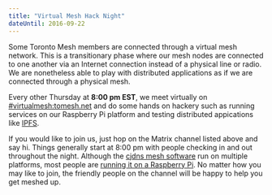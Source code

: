 ```yaml
---
title: "Virtual Mesh Hack Night"
dateUntil: 2016-09-22
---
```


Some Toronto Mesh members are connected through a virtual mesh network. This is a transitionary phase where our mesh nodes are connected to one another via an Internet connection instead of a physical line or radio. We are nonetheless able to play with distributed applications as if we are connected through a physical mesh.

Every other Thursday at **8:00 pm EST**, we meet virtually on [#virtualmesh:tomesh.net](https://chat.tomesh.net/#/room/#virtualmesh:tomesh.net) and do some hands on hackery such as running services on our Raspberry Pi platform and testing distributed appications like [IPFS](https://ipfs.io/).

If you would like to join us, just hop on the Matrix channel listed above and say hi. Things generally start at 8:00 pm with people checking in and out throughout the night. Although the [cjdns mesh software](https://github.com/cjdelisle/cjdns) run on multiple platforms, most people are [running it on a Raspberry Pi](https://github.com/tomeshnet/prototype-cjdns-pi2). No matter how you may like to join, the friendly people on the channel will be happy to help you get meshed up.

